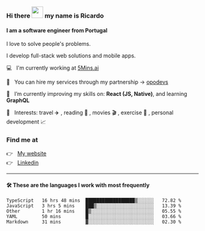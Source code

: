 ### Hi there <img src="https://raw.githubusercontent.com/iampavangandhi/iampavangandhi/master/gifs/Hi.gif" width="30"> my name is Ricardo
#### I am a software engineer from Portugal
I love to solve people's problems.

I develop full-stack web solutions and mobile apps.

💻  &nbsp; I'm currently working at <a href="https://5mins.ai/">5Mins.ai</a>

💼  &nbsp; You can hire my services through my partnership -> <a href="https://github.com/opodevs">opodevs</a>

🌱 &nbsp; I’m currently improving my skills on: **React (JS, Native)**, and learning **GraphQL**

💙 &nbsp; Interests: travel ✈️ , reading 📖 , movies 🎬 , exercise 🏃 , personal development 📈

### Find me at

<p align="left">
  👉  &nbsp;
  <a href="https://ricardopbarbosa.com" target="_blank">
    My website
  </a>
  <br/>
  👉 &nbsp;
  <a href="https://www.linkedin.com/in/ricardopbarbosa" target="_blank">
    Linkedin
  </a>
</p>

<hr />

#### 🛠 These are the languages I work with most frequently
<!--START_SECTION:waka-->

```text
TypeScript   16 hrs 48 mins  ██████████████████▒░░░░░░   72.82 %
JavaScript   3 hrs 5 mins    ███▒░░░░░░░░░░░░░░░░░░░░░   13.39 %
Other        1 hr 16 mins    █▒░░░░░░░░░░░░░░░░░░░░░░░   05.55 %
YAML         50 mins         █░░░░░░░░░░░░░░░░░░░░░░░░   03.66 %
Markdown     31 mins         ▓░░░░░░░░░░░░░░░░░░░░░░░░   02.30 %
```

<!--END_SECTION:waka-->
